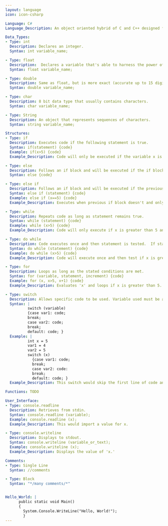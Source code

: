 ```yaml
---
layout: language
icon: icon-csharp

Language: C#
Language_Description: An object oriented hybrid of C and C++ designed for web developement.

Data_Types:
- Type: int
  Description: Declares an integer.
  Syntax: int variable_name;

- Type: float
  Description:  Declares a variable that's able to harness the power of decimals (accurate up to 7 digits).
  Syntax: float variable_name;

- Type: double
  Description: Same as float, but is more exact (accurate up to 15 digits).
  Syntax: double variable_name;

- Type: char
  Description: 8 bit data type that usually contains characters.
  Syntax: char variable_name;

- Type: String
  Description: An object that represents sequences of characters.
  Syntax: string variable_name;

Structures:
- Type: if
  Description: Executes code if the following statement is true.
  Syntax: if(statement) {code}
  Example: if(x>5) {code}
  Example_Description: Code will only be executed if the variable x is greater than 5.

- Type: else
  Description: Follows an if block and will be executed if the if block isn't.
  Syntax: else {code}

- Type: else if
  Description: Follows an if block and will be executed if the previous if block wasn't executed and the new parameters are met.
  Syntax: else if (statement) {code}
  Example: else if (x==5) {code}
  Example_Description: Executes when previous if block doesn't and only if x equals 5.

- Type: while
  Description: Repeats code as long as statement remains true.
  Syntax: while (statement) {code}
  Example: while (x>5) {code}
  Example_Description: Code will only execute if x is greater than 5 and will keep looping until x isn't greater than 5.

- Type: do while
  Description: Code executes once and then statement is tested.  If statement remains true the do while will keep looping.
  Syntax: do while (statement) {code}
  Example: do while (x>5) {code}
  Example_Description: Code will execute once and then test if x is greater than 5.  If it is then it'll loop, if not it'll move on.

- Type: for
  Description: Loops as long as the stated conditions are met.
  Syntax: for (variable, statement, increment) {code}
  Example: for (x, x>5, x+1) {code}
  Example_Description: Evaluates 'x' and loops if x is greater than 5.  After each execution the value of x will increase by '+1'.

- Type: switch
  Description: Allows specific code to be used. Variable used must be an integer and the 'vars' must be constant. The switch will jump to the first case that's equal to your stated variable and do the rest of the codes from there (so it'll skip everything before the first case used).  If none of the cases are equal to your variable then it'll only execute the last section of code (the code following 'default').
  Syntax: |
          switch (variable)
          {case var1: code;
          break;
          case var2: code;
          break;
          default: code; }
  Example: |
          int x = 5
          var1 = 4
          var2 = 5
          switch (x)
            {case var1: code;
            break;
            case var2: code:
            break;
            default: code; }
  Example_Description: This switch would skip the first line of code and execute everything after that.

Functions: TODO

User_Interface:
- Type: console.readline
  Description: Retrieves from stdin.
  Syntax: console.readline (variable);
  Example: console.readline (x);
  Example_Description: This would import a value for x.

- Type: console.writeline
  Description: Displays to stdout.
  Syntax: console.writeline (variable_or_text);
  Example: console.writeline (x);
  Example_Description: Displays the value of 'x.'

Comments:
- Type: Single Line
  Syntax: //comments

- Type: Block
  Syntax: "*/many comments/*"


Hello_World: |
      public static void Main()
      {
        System.Console.WriteLine("Hello, World!");
        }
---
```

